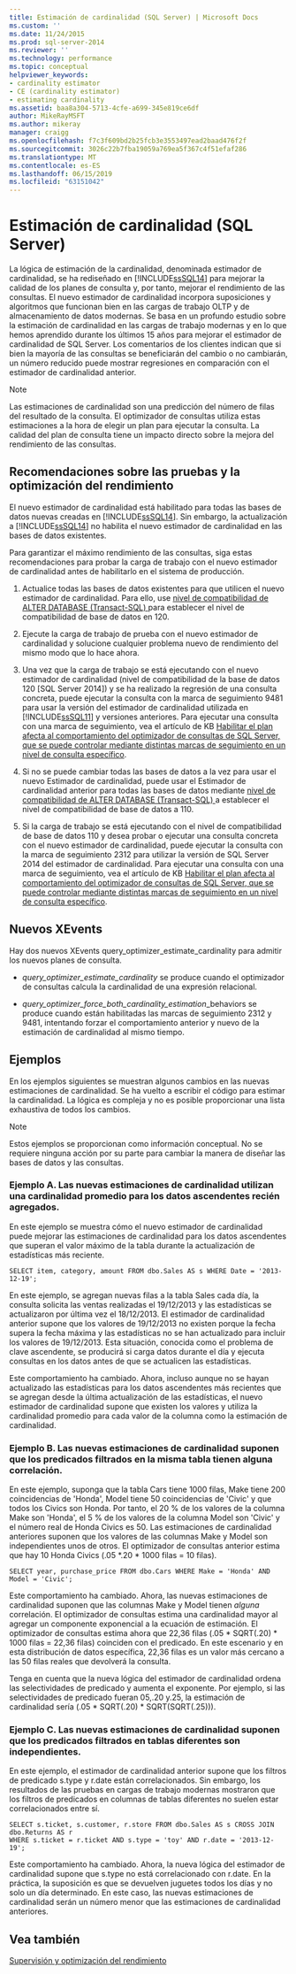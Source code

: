 ```yaml
---
title: Estimación de cardinalidad (SQL Server) | Microsoft Docs
ms.custom: ''
ms.date: 11/24/2015
ms.prod: sql-server-2014
ms.reviewer: ''
ms.technology: performance
ms.topic: conceptual
helpviewer_keywords:
- cardinality estimator
- CE (cardinality estimator)
- estimating cardinality
ms.assetid: baa8a304-5713-4cfe-a699-345e819ce6df
author: MikeRayMSFT
ms.author: mikeray
manager: craigg
ms.openlocfilehash: f7c3f609bd2b25fcb3e3553497ead2baad476f2f
ms.sourcegitcommit: 3026c22b7fba19059a769ea5f367c4f51efaf286
ms.translationtype: MT
ms.contentlocale: es-ES
ms.lasthandoff: 06/15/2019
ms.locfileid: "63151042"
---
```

# <a name="cardinality-estimation-sql-server"></a>Estimación de cardinalidad (SQL Server)
  La lógica de estimación de la cardinalidad, denominada estimador de cardinalidad, se ha rediseñado en [!INCLUDE[ssSQL14](../../includes/sssql14-md.md)] para mejorar la calidad de los planes de consulta y, por tanto, mejorar el rendimiento de las consultas. El nuevo estimador de cardinalidad incorpora suposiciones y algoritmos que funcionan bien en las cargas de trabajo OLTP y de almacenamiento de datos modernas. Se basa en un profundo estudio sobre la estimación de cardinalidad en las cargas de trabajo modernas y en lo que hemos aprendido durante los últimos 15 años para mejorar el estimador de cardinalidad de SQL Server. Los comentarios de los clientes indican que si bien la mayoría de las consultas se beneficiarán del cambio o no cambiarán, un número reducido puede mostrar regresiones en comparación con el estimador de cardinalidad anterior.  
  
> [!NOTE]  
>  Las estimaciones de cardinalidad son una predicción del número de filas del resultado de la consulta. El optimizador de consultas utiliza estas estimaciones a la hora de elegir un plan para ejecutar la consulta. La calidad del plan de consulta tiene un impacto directo sobre la mejora del rendimiento de las consultas.  
  
## <a name="performance-testing-and-tuning-recommendations"></a>Recomendaciones sobre las pruebas y la optimización del rendimiento  
 El nuevo estimador de cardinalidad está habilitado para todas las bases de datos nuevas creadas en [!INCLUDE[ssSQL14](../../includes/sssql14-md.md)]. Sin embargo, la actualización a [!INCLUDE[ssSQL14](../../includes/sssql14-md.md)] no habilita el nuevo estimador de cardinalidad en las bases de datos existentes.  
  
 Para garantizar el máximo rendimiento de las consultas, siga estas recomendaciones para probar la carga de trabajo con el nuevo estimador de cardinalidad antes de habilitarlo en el sistema de producción.  
  
1.  Actualice todas las bases de datos existentes para que utilicen el nuevo estimador de cardinalidad. Para ello, use [nivel de compatibilidad de ALTER DATABASE &#40;Transact-SQL&#41; ](/sql/t-sql/statements/alter-database-transact-sql-compatibility-level) para establecer el nivel de compatibilidad de base de datos en 120.  
  
2.  Ejecute la carga de trabajo de prueba con el nuevo estimador de cardinalidad y solucione cualquier problema nuevo de rendimiento del mismo modo que lo hace ahora.  
  
3.  Una vez que la carga de trabajo se está ejecutando con el nuevo estimador de cardinalidad (nivel de compatibilidad de la base de datos 120 [SQL Server 2014]) y se ha realizado la regresión de una consulta concreta, puede ejecutar la consulta con la marca de seguimiento 9481 para usar la versión del estimador de cardinalidad utilizada en [!INCLUDE[ssSQL11](../../includes/sssql11-md.md)] y versiones anteriores. Para ejecutar una consulta con una marca de seguimiento, vea el artículo de KB [Habilitar el plan afecta al comportamiento del optimizador de consultas de SQL Server, que se puede controlar mediante distintas marcas de seguimiento en un nivel de consulta específico](https://support.microsoft.com/kb/2801413).  
  
4.  Si no se puede cambiar todas las bases de datos a la vez para usar el nuevo Estimador de cardinalidad, puede usar el Estimador de cardinalidad anterior para todas las bases de datos mediante [nivel de compatibilidad de ALTER DATABASE &#40;Transact-SQL&#41; ](/sql/t-sql/statements/alter-database-transact-sql-compatibility-level) a establecer el nivel de compatibilidad de base de datos a 110.  
  
5.  Si la carga de trabajo se está ejecutando con el nivel de compatibilidad de base de datos 110 y desea probar o ejecutar una consulta concreta con el nuevo estimador de cardinalidad, puede ejecutar la consulta con la marca de seguimiento 2312 para utilizar la versión de SQL Server 2014 del estimador de cardinalidad.  Para ejecutar una consulta con una marca de seguimiento, vea el artículo de KB [Habilitar el plan afecta al comportamiento del optimizador de consultas de SQL Server, que se puede controlar mediante distintas marcas de seguimiento en un nivel de consulta específico](https://support.microsoft.com/kb/2801413).  
  
## <a name="new-xevents"></a>Nuevos XEvents  
 Hay dos nuevos XEvents query_optimizer_estimate_cardinality para admitir los nuevos planes de consulta.  
  
-   *query_optimizer_estimate_cardinality* se produce cuando el optimizador de consultas calcula la cardinalidad de una expresión relacional.  
  
-   *query_optimizer_force_both_cardinality_estimation*_behaviors se produce cuando están habilitadas las marcas de seguimiento 2312 y 9481, intentando forzar el comportamiento anterior y nuevo de la estimación de cardinalidad al mismo tiempo.  
  
## <a name="examples"></a>Ejemplos  
 En los ejemplos siguientes se muestran algunos cambios en las nuevas estimaciones de cardinalidad. Se ha vuelto a escribir el código para estimar la cardinalidad. La lógica es compleja y no es posible proporcionar una lista exhaustiva de todos los cambios.  
  
> [!NOTE]  
>  Estos ejemplos se proporcionan como información conceptual. No se requiere ninguna acción por su parte para cambiar la manera de diseñar las bases de datos y las consultas.  
  
### <a name="example-a-new-cardinality-estimates-use-an-average-cardinality-for-recently-added-ascending-data"></a>Ejemplo A. Las nuevas estimaciones de cardinalidad utilizan una cardinalidad promedio para los datos ascendentes recién agregados.  
 En este ejemplo se muestra cómo el nuevo estimador de cardinalidad puede mejorar las estimaciones de cardinalidad para los datos ascendentes que superan el valor máximo de la tabla durante la actualización de estadísticas más reciente.  
  
```  
SELECT item, category, amount FROM dbo.Sales AS s WHERE Date = '2013-12-19';  
```  
  
 En este ejemplo, se agregan nuevas filas a la tabla Sales cada día, la consulta solicita las ventas realizadas el 19/12/2013 y las estadísticas se actualizaron por última vez el 18/12/2013. El estimador de cardinalidad anterior supone que los valores de 19/12/2013 no existen porque la fecha supera la fecha máxima y las estadísticas no se han actualizado para incluir los valores de 19/12/2013. Esta situación, conocida como el problema de clave ascendente, se producirá si carga datos durante el día y ejecuta consultas en los datos antes de que se actualicen las estadísticas.  
  
 Este comportamiento ha cambiado. Ahora, incluso aunque no se hayan actualizado las estadísticas para los datos ascendentes más recientes que se agregan desde la última actualización de las estadísticas, el nuevo estimador de cardinalidad supone que existen los valores y utiliza la cardinalidad promedio para cada valor de la columna como la estimación de cardinalidad.  
  
### <a name="example-b-new-cardinality-estimates-assume-filtered-predicates-on-the-same-table-have-some-correlation"></a>Ejemplo B. Las nuevas estimaciones de cardinalidad suponen que los predicados filtrados en la misma tabla tienen alguna correlación.  
 En este ejemplo, suponga que la tabla Cars tiene 1000 filas, Make tiene 200 coincidencias de 'Honda', Model tiene 50 coincidencias de 'Civic' y que todos los Civics son Honda. Por tanto, el 20 % de los valores de la columna Make son 'Honda', el 5 % de los valores de la columna Model son 'Civic' y el número real de Honda Civics es 50. Las estimaciones de cardinalidad anteriores suponen que los valores de las columnas Make y Model son independientes unos de otros. El optimizador de consultas anterior estima que hay 10 Honda Civics (.05 *.20 \* 1000 filas = 10 filas).  
  
```  
SELECT year, purchase_price FROM dbo.Cars WHERE Make = 'Honda' AND Model = 'Civic';  
```  
  
 Este comportamiento ha cambiado. Ahora, las nuevas estimaciones de cardinalidad suponen que las columnas Make y Model tienen *alguna* correlación. El optimizador de consultas estima una cardinalidad mayor al agregar un componente exponencial a la ecuación de estimación. El optimizador de consultas estima ahora que 22,36 filas (.05 * SQRT(.20) \* 1000 filas = 22,36 filas) coinciden con el predicado. En este escenario y en esta distribución de datos específica, 22,36 filas es un valor más cercano a las 50 filas reales que devolverá la consulta.  
  
 Tenga en cuenta que la nueva lógica del estimador de cardinalidad ordena las selectividades de predicado y aumenta el exponente. Por ejemplo, si las selectividades de predicado fueran 05,.20 y.25, la estimación de cardinalidad sería (.05 * SQRT(.20) \* SQRT(SQRT(.25))).  
  
### <a name="example-c-new-cardinality-estimates-assume-filtered-predicates-on-different-tables-are-independent"></a>Ejemplo C. Las nuevas estimaciones de cardinalidad suponen que los predicados filtrados en tablas diferentes son independientes.  
 En este ejemplo, el estimador de cardinalidad anterior supone que los filtros de predicado s.type y r.date están correlacionados. Sin embargo, los resultados de las pruebas en cargas de trabajo modernas mostraron que los filtros de predicados en columnas de tablas diferentes no suelen estar correlacionados entre sí.  
  
```  
SELECT s.ticket, s.customer, r.store FROM dbo.Sales AS s CROSS JOIN dbo.Returns AS r  
WHERE s.ticket = r.ticket AND s.type = 'toy' AND r.date = '2013-12-19';  
```  
  
 Este comportamiento ha cambiado. Ahora, la nueva lógica del estimador de cardinalidad supone que s.type no está correlacionado con r.date. En la práctica, la suposición es que se devuelven juguetes todos los días y no solo un día determinado. En este caso, las nuevas estimaciones de cardinalidad serán un número menor que las estimaciones de cardinalidad anteriores.  
  
## <a name="see-also"></a>Vea también  
 [Supervisión y optimización del rendimiento](monitor-and-tune-for-performance.md)  
  
  
